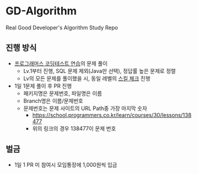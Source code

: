# GD-Algorithm

Real Good Developer's Algorithm Study Repo

## 진행 방식

* [프로그래머스 코딩테스트 연습]의 문제 풀이
  * Lv.1부터 진행, SQL 문제 제외(Java만 선택), 정답률 높은 문제로 정렬
  * Lv의 모든 문제를 풀이했을 시, 동일 레벨의 [스킬 체크] 진행
* 1일 1문제 풀이 후 PR 진행
  * 패키지명은 문제번호, 파일명은 이름
  * Branch명은 이름/문제번호
  * 문제번호는 문제 사이트의 URL Path중 가장 마지막 숫자
    * https://school.programmers.co.kr/learn/courses/30/lessons/138477
    * 위의 링크의 경우 138477이 문제 번호

## 벌금

* 1일 1 PR 미 참여시 모임통장에 1,000원씩 입금

[프로그래머스 코딩테스트 연습]: https://school.programmers.co.kr/learn/challenges?order=acceptance_desc&levels=1&page=1&languages=java
[스킬 체크]: https://programmers.co.kr/skill_checks
